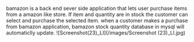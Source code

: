 bamazon is a back end sever side application that lets user purchase items from a amazon like store.
If item and quantity are in stock the customer can select and purchase the selected item.
when a customer makes a purchase from bamazon application, bamazon stock quantity database in mysql will automaticlly update.
![Screenshot(23)_LI](/images/Screenshot (23)_LI.jpg)
